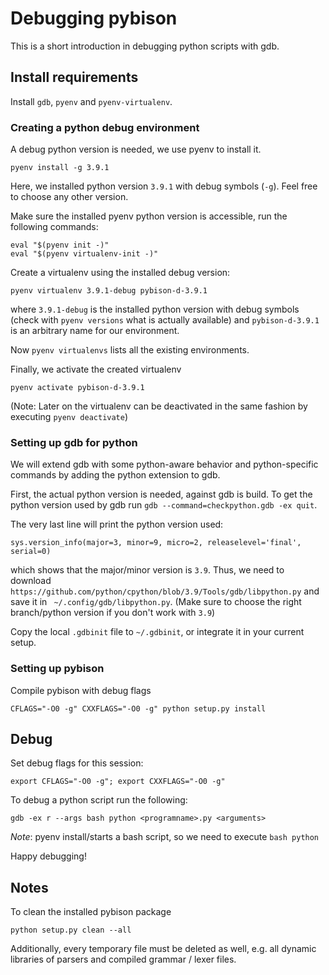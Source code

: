 # Debugging pybison

This is a short introduction in debugging python scripts with gdb.

## Install requirements

Install `gdb`, `pyenv` and `pyenv-virtualenv`.

### Creating a python debug environment

A debug python version is needed, we use pyenv to install it.
```shell
pyenv install -g 3.9.1
```
Here, we installed python version `3.9.1` with debug symbols (`-g`). Feel free to choose any other version.

Make sure the installed pyenv python version is accessible, run the following commands:
```shell
eval "$(pyenv init -)"
eval "$(pyenv virtualenv-init -)"
```

Create a virtualenv using the installed debug version:
```shell
pyenv virtualenv 3.9.1-debug pybison-d-3.9.1
```
where `3.9.1-debug` is the installed python version with debug symbols (check with `pyenv versions` what is actually available)
and `pybison-d-3.9.1` is an arbitrary name for our environment.

Now `pyenv virtualenvs` lists all the existing environments.

Finally, we activate the created virtualenv
```shell
pyenv activate pybison-d-3.9.1
```

(Note: Later on the virtualenv can be deactivated in the same fashion by executing `pyenv deactivate`)

### Setting up gdb for python

We will extend gdb with some python-aware behavior and python-specific commands by adding the python extension to gdb.

First, the actual python version is needed, against gdb is build.
To get the python version used by gdb run `gdb --command=checkpython.gdb -ex quit`.

The very last line will print the python version used:
```shell
sys.version_info(major=3, minor=9, micro=2, releaselevel='final', serial=0)
```
which shows that the major/minor version is `3.9`.
Thus, we need to download `https://github.com/python/cpython/blob/3.9/Tools/gdb/libpython.py` and save it in ` ~/.config/gdb/libpython.py`.
(Make sure to choose the right branch/python version if you don't work with `3.9`)

Copy the local `.gdbinit` file to `~/.gdbinit`, or integrate it in your current setup.


### Setting up pybison

Compile pybison with debug flags
```shell
CFLAGS="-O0 -g" CXXFLAGS="-O0 -g" python setup.py install
```

## Debug

Set debug flags for this session:
```shell
export CFLAGS="-O0 -g"; export CXXFLAGS="-O0 -g"
```

To debug a python script run the following:
```shell
gdb -ex r --args bash python <programname>.py <arguments>
``` 

_Note_: pyenv install/starts a bash script, so we need to execute `bash python`

Happy debugging!

## Notes

To clean the installed pybison package
```
python setup.py clean --all
```
Additionally, every temporary file must be deleted as well,
e.g. all dynamic libraries of parsers and compiled grammar / lexer files.
